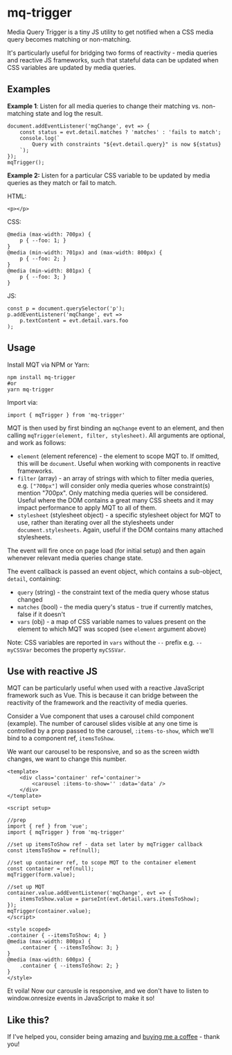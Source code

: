 # mq-trigger

Media Query Trigger is a tiny JS utility to get notified when a CSS media query becomes matching or non-matching.

It's particularly useful for bridging two forms of reactivity - media queries and reactive JS frameworks, such that stateful data can be updated when CSS variables are updated by media queries.

## Examples

**Example 1**: Listen for all media queries to change their matching vs. non-matching state and log the result.

```
document.addEventListener('mqChange', evt => {
    const status = evt.detail.matches ? 'matches' : 'fails to match';
    console.log(`
        Query with constraints "${evt.detail.query}" is now ${status}
    `);
});
mqTrigger();
```

**Example 2:** Listen for a particular CSS variable to be updated by media queries as they match or fail to match.

HTML:

```
<p></p>
```

CSS:

```
@media (max-width: 700px) {
    p { --foo: 1; }
}
@media (min-width: 701px) and (max-width: 800px) {
    p { --foo: 2; }
}
@media (min-width: 801px) {
    p { --foo: 3; }
}
```

JS:

```
const p = document.querySelector('p');
p.addEventListener('mqChange', evt =>
    p.textContent = evt.detail.vars.foo
);
```

## Usage

Install MQT via NPM or Yarn:

```
npm install mq-trigger
#or
yarn mq-trigger
```

Import via:

```
import { mqTrigger } from 'mq-trigger'
```

MQT is then used by first binding an `mqChange` event to an element, and then calling `mqTrigger(element, filter, stylesheet)`. All arguments are optional, and work as follows:

- `element` (element reference) - the element to scope MQT to. If omitted, this will be `document`. Useful when working with components in reactive frameworks.
- `filter` (array) - an array of strings with which to filter media queries, e.g. `["700px"]` will consider only media queries whose constraint(s) mention "700px". Only matching media queries will be considered. Useful where the DOM contains a great many CSS sheets and it may impact performance to apply MQT to all of them.
- `stylesheet` (stylesheet object) - a specific stylesheet object for MQT to use, rather than iterating over all the stylesheets under `document.stylesheets`. Again, useful if the DOM contains many attached stylesheets.

The event will fire once on page load (for initial setup) and then again whenever relevant media queries change state.

The event callback is passed an event object, which contains a sub-object, `detail`, containing:

- `query` (string) - the constraint text of the media query whose status changed
- `matches` (bool) - the media query's status - true if currently matches, false if it doesn't
- `vars` (obj) - a map of CSS variable names to values present on the element to which MQT was scoped (see `element` argument above)

Note: CSS variables are reported in `vars` without the `--` prefix e.g. `--myCSSVar` becomes the property `myCSSVar`.

## Use with reactive JS

MQT can be particularly useful when used with a reactive JavaScript framework such as Vue. This is because it can bridge between the reactivity of the framework and the reactivity of media queries.

Consider a Vue component that uses a carousel child component (example). The number of carousel slides visible at any one time is controlled by a prop passed to the carousel, `:items-to-show`, which we'll bind to a component ref, `itemsToShow`.

We want our carousel to be responsive, and so as the screen width changes, we want to change this number.

```
<template>
    <div class='container' ref='container'>
        <carousel :items-to-show='' :data='data' />
    </div>
</template>

<script setup>

//prep
import { ref } from 'vue';
import { mqTrigger } from 'mq-trigger'

//set up itemsToShow ref - data set later by mqTrigger callback
const itemsToShow = ref(null);

//set up container ref, to scope MQT to the container element
const container = ref(null);
mqTrigger(form.value);

//set up MQT
container.value.addEventListener('mqChange', evt => {
    itemsToShow.value = parseInt(evt.detail.vars.itemsToShow);
});
mqTrigger(container.value);
</script>

<style scoped>
.container { --itemsToShow: 4; }
@media (max-width: 800px) {
    .container { --itemsToShow: 3; }
}
@media (max-width: 600px) {
    .container { --itemsToShow: 2; }
}
</style>
```

Et voila! Now our carousle is responsive, and we don't have to listen to window.onresize events in JavaScript to make it so!

## Like this?

If I've helped you, consider being amazing and [buying me a coffee](https://ko-fi.com/mitya) - thank you!